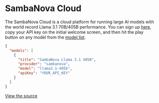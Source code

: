 # SambaNova Cloud

The SambaNova Cloud is a cloud platform for running large AI models with the world record Llama 3.1 70B/405B performance. You can sign up [here](https://cloud.sambanova.ai/), copy your API key on the initial welcome screen, and then hit the play button on any model from the [model list](https://community.sambanova.ai/t/quick-start-guide/104).

```json title="config.json"
{
  "models": [
    {
      "title": "SambaNova Llama 3.1 405B",
      "provider": "sambanova",
      "model": "llama3.1-405b",
      "apiKey": "YOUR_API_KEY"
    }
  ]
}
```

[View the source](https://github.com/unitylabai/daemonium-core/blob/main/core/llm/llms/SambaNova.ts)
